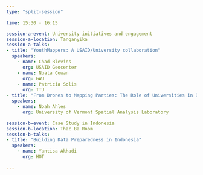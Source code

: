 ```yaml
---
type: "split-session"

time: 15:30 - 16:15

session-a-event: University initiatives and engagement
session-a-location: Tanganyika
session-a-talks:
- title: "YouthMappers: A USAID/University collaboration"
  speakers:
    - name: Chad Blevins
      org: USAID Geocenter
    - name: Nuala Cowan
      org: GWU
    - name: Patricia Solis
      org: TTU
- title: "From Drones to Mapping Parties: The Role of Universities in Disaster Response"
  speakers:
    - name: Noah Ahles
      org: University of Vermont Spatial Analysis Laboratory

session-b-event: Case Study in Indonesia
session-b-location: Thac Ba Room
session-b-talks:
- title: "Building Data Preparedness in Indonesia"
  speakers:
    - name: Yantisa Akhadi
      org: HOT
      
---
```

